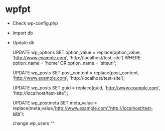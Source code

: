 # wpfpt

+ Check wp-config.php
+ Import db
+ Update db
	
	UPDATE wp_options SET option_value = replace(option_value, 'http://www.example.com', 'http://localhost/test-site') WHERE option_name = 'home' OR option_name = 'siteurl';
 
	UPDATE wp_posts SET post_content = replace(post_content, 'http://www.example.com', 'http://localhost/test-site');

	UPDATE wp_posts SET guid = replace(guid, 'http://www.example.com', 'http://localhost/test-site');
 
	UPDATE wp_postmeta SET meta_value = replace(meta_value,'http://www.example.com','http://localhost/test-site');

	change wp_users ^^

